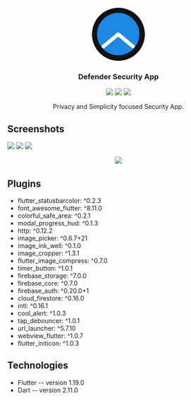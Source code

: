 <p align="center">
    <img src="https://github.com/Jay-Tillu/Defender-Security-App/blob/master/assets/images/logo.png?raw=true" alt="PhonePe App Logo" width="120" height="120">
  </a>
</p>

<h3 align="center">Defender Security App</h3>


<p align="center">
  <img src="https://img.shields.io/github/issues/Jay-Tillu/Xylophone">
  <img src="https://img.shields.io/github/forks/Jay-Tillu/Xylophone">
  <img src="https://img.shields.io/github/stars/Jay-Tillu/Xylophone">
</p>

<p align="center">
Privacy and Simplicity focused Security App.
</p>


## Screenshots


<p float="left">
  <img src="https://github.com/Jay-Tillu/Defender-Security-App/blob/master/assets/images/image6.jpg?raw=true" width="300" />
  <img src="https://github.com/Jay-Tillu/Defender-Security-App/blob/master/assets/images/image6.jpg?raw=true" width="300" /> 
  <img src="/img3.png" width="100" />
</p>

<p align="center">
  <img src="https://github.com/Jay-Tillu/Defender-Security-App/blob/master/assets/images/image6.jpg?raw=true">
</p>

## Plugins

* flutter_statusbarcolor: ^0.2.3
* font_awesome_flutter: ^8.11.0
* colorful_safe_area: ^0.2.1
* modal_progress_hud: ^0.1.3
* http: ^0.12.2
* image_picker: ^0.6.7+21
* image_ink_well: ^0.1.0
* image_cropper: ^1.3.1
* flutter_image_compress: ^0.7.0
* timer_button: ^1.0.1
* firebase_storage: ^7.0.0
* firebase_core: ^0.7.0
* firebase_auth: ^0.20.0+1
* cloud_firestore: ^0.16.0
* intl: ^0.16.1
* cool_alert: ^1.0.3
* tap_debouncer: ^1.0.1
* url_launcher: ^5.7.10
* webview_flutter: ^1.0.7
* flutter_initicon: ^1.0.3


## Technologies

* Flutter -- version 1.19.0
* Dart -- version 2.11.0
